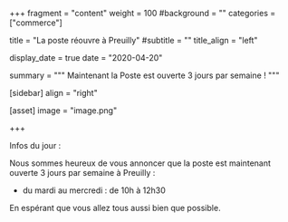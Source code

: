 +++
fragment = "content"
weight = 100
#background = ""
categories = ["commerce"]

title = "La poste réouvre à Preuilly"
#subtitle = ""
title_align = "left"

display_date = true
date = "2020-04-20"

summary = """
Maintenant la Poste est ouverte 3 jours par semaine !
"""
    
[sidebar]
  align = "right"

[asset]
  image = "image.png"
  
+++

Infos du jour :

Nous sommes heureux de vous annoncer que la poste est maintenant ouverte 3 jours par semaine à Preuilly :
- du mardi au mercredi : de 10h à 12h30 

En espérant que vous allez tous aussi bien que possible.
